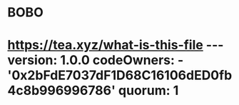 # BOBO
# https://tea.xyz/what-is-this-file --- version: 1.0.0 codeOwners:   - '0x2bFdE7037dF1D68C16106dED0fb4c8b996996786' quorum: 1
